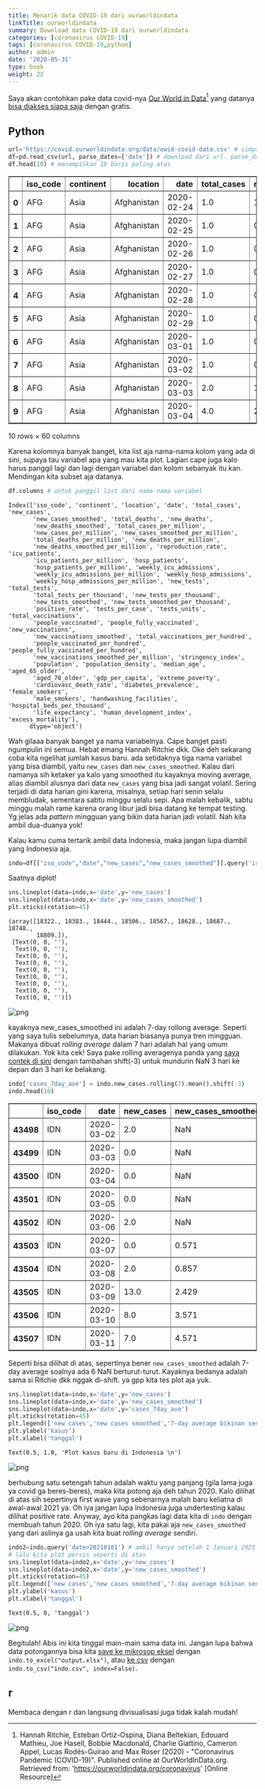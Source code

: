 ```yaml
---
title: Menarik data COVID-19 dari ourworldindata
linkTitle: ourworldindata
summary: Download data COVID-19 dari ourworldindata
categories: [coronavirus COVID-19]
tags: [coronavirus COVID-19,python]
author: admin
date: '2020-05-31'
type: book
weight: 22
---
```


 Saya akan contohkan pake data covid-nya [Our World in Data](https://ourworldindata.org/coronavirus-source-data#deaths-and-cases-our-data-source)[^1] yang datanya [bisa diakses siapa saja](https://github.com/owid/covid-19-data/tree/master/public/data) dengan gratis.

[^1]: Hannah Ritchie, Esteban Ortiz-Ospina, Diana Beltekian, Edouard Mathieu, Joe Hasell, Bobbie Macdonald, Charlie Giattino, Cameron Appel, Lucas Rodés-Guirao and Max Roser (2020) - "Coronavirus Pandemic (COVID-19)". Published online at OurWorldInData.org. Retrieved from: 'https://ourworldindata.org/coronavirus' [Online Resource]

## Python


```python
url='https://covid.ourworldindata.org/data/owid-covid-data.csv' # simpan url
df=pd.read_csv(url, parse_dates=['date']) # download dari url. parse_dates untuk menjadikan kolom date jadi tipe waktu
df.head(10) # menampilkan 10 baris paling atas
```




<div>
<style scoped>
    .dataframe tbody tr th:only-of-type {
        vertical-align: middle;
    }

    .dataframe tbody tr th {
        vertical-align: top;
    }

    .dataframe thead th {
        text-align: right;
    }
</style>
<table border="1" class="dataframe">
  <thead>
    <tr style="text-align: right;">
      <th></th>
      <th>iso_code</th>
      <th>continent</th>
      <th>location</th>
      <th>date</th>
      <th>total_cases</th>
      <th>new_cases</th>
      <th>new_cases_smoothed</th>
      <th>total_deaths</th>
      <th>new_deaths</th>
      <th>new_deaths_smoothed</th>
      <th>...</th>
      <th>extreme_poverty</th>
      <th>cardiovasc_death_rate</th>
      <th>diabetes_prevalence</th>
      <th>female_smokers</th>
      <th>male_smokers</th>
      <th>handwashing_facilities</th>
      <th>hospital_beds_per_thousand</th>
      <th>life_expectancy</th>
      <th>human_development_index</th>
      <th>excess_mortality</th>
    </tr>
  </thead>
  <tbody>
    <tr>
      <th>0</th>
      <td>AFG</td>
      <td>Asia</td>
      <td>Afghanistan</td>
      <td>2020-02-24</td>
      <td>1.0</td>
      <td>1.0</td>
      <td>NaN</td>
      <td>NaN</td>
      <td>NaN</td>
      <td>NaN</td>
      <td>...</td>
      <td>NaN</td>
      <td>597.029</td>
      <td>9.59</td>
      <td>NaN</td>
      <td>NaN</td>
      <td>37.746</td>
      <td>0.5</td>
      <td>64.83</td>
      <td>0.511</td>
      <td>NaN</td>
    </tr>
    <tr>
      <th>1</th>
      <td>AFG</td>
      <td>Asia</td>
      <td>Afghanistan</td>
      <td>2020-02-25</td>
      <td>1.0</td>
      <td>0.0</td>
      <td>NaN</td>
      <td>NaN</td>
      <td>NaN</td>
      <td>NaN</td>
      <td>...</td>
      <td>NaN</td>
      <td>597.029</td>
      <td>9.59</td>
      <td>NaN</td>
      <td>NaN</td>
      <td>37.746</td>
      <td>0.5</td>
      <td>64.83</td>
      <td>0.511</td>
      <td>NaN</td>
    </tr>
    <tr>
      <th>2</th>
      <td>AFG</td>
      <td>Asia</td>
      <td>Afghanistan</td>
      <td>2020-02-26</td>
      <td>1.0</td>
      <td>0.0</td>
      <td>NaN</td>
      <td>NaN</td>
      <td>NaN</td>
      <td>NaN</td>
      <td>...</td>
      <td>NaN</td>
      <td>597.029</td>
      <td>9.59</td>
      <td>NaN</td>
      <td>NaN</td>
      <td>37.746</td>
      <td>0.5</td>
      <td>64.83</td>
      <td>0.511</td>
      <td>NaN</td>
    </tr>
    <tr>
      <th>3</th>
      <td>AFG</td>
      <td>Asia</td>
      <td>Afghanistan</td>
      <td>2020-02-27</td>
      <td>1.0</td>
      <td>0.0</td>
      <td>NaN</td>
      <td>NaN</td>
      <td>NaN</td>
      <td>NaN</td>
      <td>...</td>
      <td>NaN</td>
      <td>597.029</td>
      <td>9.59</td>
      <td>NaN</td>
      <td>NaN</td>
      <td>37.746</td>
      <td>0.5</td>
      <td>64.83</td>
      <td>0.511</td>
      <td>NaN</td>
    </tr>
    <tr>
      <th>4</th>
      <td>AFG</td>
      <td>Asia</td>
      <td>Afghanistan</td>
      <td>2020-02-28</td>
      <td>1.0</td>
      <td>0.0</td>
      <td>NaN</td>
      <td>NaN</td>
      <td>NaN</td>
      <td>NaN</td>
      <td>...</td>
      <td>NaN</td>
      <td>597.029</td>
      <td>9.59</td>
      <td>NaN</td>
      <td>NaN</td>
      <td>37.746</td>
      <td>0.5</td>
      <td>64.83</td>
      <td>0.511</td>
      <td>NaN</td>
    </tr>
    <tr>
      <th>5</th>
      <td>AFG</td>
      <td>Asia</td>
      <td>Afghanistan</td>
      <td>2020-02-29</td>
      <td>1.0</td>
      <td>0.0</td>
      <td>0.143</td>
      <td>NaN</td>
      <td>NaN</td>
      <td>0.0</td>
      <td>...</td>
      <td>NaN</td>
      <td>597.029</td>
      <td>9.59</td>
      <td>NaN</td>
      <td>NaN</td>
      <td>37.746</td>
      <td>0.5</td>
      <td>64.83</td>
      <td>0.511</td>
      <td>NaN</td>
    </tr>
    <tr>
      <th>6</th>
      <td>AFG</td>
      <td>Asia</td>
      <td>Afghanistan</td>
      <td>2020-03-01</td>
      <td>1.0</td>
      <td>0.0</td>
      <td>0.143</td>
      <td>NaN</td>
      <td>NaN</td>
      <td>0.0</td>
      <td>...</td>
      <td>NaN</td>
      <td>597.029</td>
      <td>9.59</td>
      <td>NaN</td>
      <td>NaN</td>
      <td>37.746</td>
      <td>0.5</td>
      <td>64.83</td>
      <td>0.511</td>
      <td>NaN</td>
    </tr>
    <tr>
      <th>7</th>
      <td>AFG</td>
      <td>Asia</td>
      <td>Afghanistan</td>
      <td>2020-03-02</td>
      <td>1.0</td>
      <td>0.0</td>
      <td>0.000</td>
      <td>NaN</td>
      <td>NaN</td>
      <td>0.0</td>
      <td>...</td>
      <td>NaN</td>
      <td>597.029</td>
      <td>9.59</td>
      <td>NaN</td>
      <td>NaN</td>
      <td>37.746</td>
      <td>0.5</td>
      <td>64.83</td>
      <td>0.511</td>
      <td>NaN</td>
    </tr>
    <tr>
      <th>8</th>
      <td>AFG</td>
      <td>Asia</td>
      <td>Afghanistan</td>
      <td>2020-03-03</td>
      <td>2.0</td>
      <td>1.0</td>
      <td>0.143</td>
      <td>NaN</td>
      <td>NaN</td>
      <td>0.0</td>
      <td>...</td>
      <td>NaN</td>
      <td>597.029</td>
      <td>9.59</td>
      <td>NaN</td>
      <td>NaN</td>
      <td>37.746</td>
      <td>0.5</td>
      <td>64.83</td>
      <td>0.511</td>
      <td>NaN</td>
    </tr>
    <tr>
      <th>9</th>
      <td>AFG</td>
      <td>Asia</td>
      <td>Afghanistan</td>
      <td>2020-03-04</td>
      <td>4.0</td>
      <td>2.0</td>
      <td>0.429</td>
      <td>NaN</td>
      <td>NaN</td>
      <td>0.0</td>
      <td>...</td>
      <td>NaN</td>
      <td>597.029</td>
      <td>9.59</td>
      <td>NaN</td>
      <td>NaN</td>
      <td>37.746</td>
      <td>0.5</td>
      <td>64.83</td>
      <td>0.511</td>
      <td>NaN</td>
    </tr>
  </tbody>
</table>
<p>10 rows × 60 columns</p>
</div>



Karena kolomnya banyak banget, kita list aja nama-nama kolom yang ada di sini, supaya tau variabel apa yang mau kita plot. Lagian cape juga kalo harus panggil lagi dan lagi dengan variabel dan kolom sebanyak itu kan. Mendingan kita subset aja datanya.


```python
df.columns # untuk panggil list dari nama-nama variabel
```




    Index(['iso_code', 'continent', 'location', 'date', 'total_cases', 'new_cases',
           'new_cases_smoothed', 'total_deaths', 'new_deaths',
           'new_deaths_smoothed', 'total_cases_per_million',
           'new_cases_per_million', 'new_cases_smoothed_per_million',
           'total_deaths_per_million', 'new_deaths_per_million',
           'new_deaths_smoothed_per_million', 'reproduction_rate', 'icu_patients',
           'icu_patients_per_million', 'hosp_patients',
           'hosp_patients_per_million', 'weekly_icu_admissions',
           'weekly_icu_admissions_per_million', 'weekly_hosp_admissions',
           'weekly_hosp_admissions_per_million', 'new_tests', 'total_tests',
           'total_tests_per_thousand', 'new_tests_per_thousand',
           'new_tests_smoothed', 'new_tests_smoothed_per_thousand',
           'positive_rate', 'tests_per_case', 'tests_units', 'total_vaccinations',
           'people_vaccinated', 'people_fully_vaccinated', 'new_vaccinations',
           'new_vaccinations_smoothed', 'total_vaccinations_per_hundred',
           'people_vaccinated_per_hundred', 'people_fully_vaccinated_per_hundred',
           'new_vaccinations_smoothed_per_million', 'stringency_index',
           'population', 'population_density', 'median_age', 'aged_65_older',
           'aged_70_older', 'gdp_per_capita', 'extreme_poverty',
           'cardiovasc_death_rate', 'diabetes_prevalence', 'female_smokers',
           'male_smokers', 'handwashing_facilities', 'hospital_beds_per_thousand',
           'life_expectancy', 'human_development_index', 'excess_mortality'],
          dtype='object')



Wah gilaaa banyak banget ya nama variabelnya. Cape banget pasti ngumpulin ini semua. Hebat emang Hannah Ritchie dkk. Oke deh sekarang coba kita ngelihat jumlah kasus baru. ada setidaknya tiga nama variabel yang bisa diambil, yaitu `new_cases` dan `new_cases_smoothed`. Kalau dari namanya sih ketaker ya kalo yang smoothed itu kayaknya moving average, alias diambil alusnya dari data `new_cases` yang bisa jadi sangat volatil. Sering terjadi di data harian gini karena, misalnya, setiap hari senin selalu membludak, sementara sabtu minggu selalu sepi. Apa malah kebalik, sabtu minggu malah rame karena orang libur jadi bisa datang ke tempat testing. Yg jelas ada *pattern* mingguan yang bikin data harian jadi volatil. Nah kita ambil dua-duanya yok!

Kalau kamu cuma tertarik ambil data Indonesia, maka jangan lupa diambil yang Indonesia aja.


```python
indo=df[["iso_code","date","new_cases","new_cases_smoothed"]].query('iso_code == "IDN"')
```

Saatnya diplot!


```python
sns.lineplot(data=indo,x='date',y='new_cases')
sns.lineplot(data=indo,x='date',y='new_cases_smoothed')
plt.xticks(rotation=45)
```




    (array([18322., 18383., 18444., 18506., 18567., 18628., 18687., 18748.,
            18809.]),
     [Text(0, 0, ''),
      Text(0, 0, ''),
      Text(0, 0, ''),
      Text(0, 0, ''),
      Text(0, 0, ''),
      Text(0, 0, ''),
      Text(0, 0, ''),
      Text(0, 0, ''),
      Text(0, 0, '')])




    
![png](contekan/ourworldindata_7_1.png "gambar 1 plot new cases dan new cases smoothed di Indonesia")

    


kayaknya new_cases_smoothed ini adalah 7-day rollong average. Seperti yang saya tulis sebelumnya, data harian biasanya punya tren mingguan. Makanya dibuat *rolling average* dalam 7 hari adalah hal yang umum dilakukan. Yok kita cek! Saya pake rolling averagenya panda yang [saya contek di sini](https://datavizpyr.com/how-to-make-a-time-series-plot-with-rolling-average-in-python/) dengan tambahan shift(-3) untuk mundurin NaN 3 hari ke depan dan 3 hari ke belakang.


```python
indo['cases_7day_ave'] = indo.new_cases.rolling(7).mean().shift(-3)
indo.head(10)
```




<div>
<style scoped>
    .dataframe tbody tr th:only-of-type {
        vertical-align: middle;
    }

    .dataframe tbody tr th {
        vertical-align: top;
    }

    .dataframe thead th {
        text-align: right;
    }
</style>
<table border="1" class="dataframe">
  <thead>
    <tr style="text-align: right;">
      <th></th>
      <th>iso_code</th>
      <th>date</th>
      <th>new_cases</th>
      <th>new_cases_smoothed</th>
      <th>cases_7day_ave</th>
    </tr>
  </thead>
  <tbody>
    <tr>
      <th>43498</th>
      <td>IDN</td>
      <td>2020-03-02</td>
      <td>2.0</td>
      <td>NaN</td>
      <td>NaN</td>
    </tr>
    <tr>
      <th>43499</th>
      <td>IDN</td>
      <td>2020-03-03</td>
      <td>0.0</td>
      <td>NaN</td>
      <td>NaN</td>
    </tr>
    <tr>
      <th>43500</th>
      <td>IDN</td>
      <td>2020-03-04</td>
      <td>0.0</td>
      <td>NaN</td>
      <td>NaN</td>
    </tr>
    <tr>
      <th>43501</th>
      <td>IDN</td>
      <td>2020-03-05</td>
      <td>0.0</td>
      <td>NaN</td>
      <td>0.857143</td>
    </tr>
    <tr>
      <th>43502</th>
      <td>IDN</td>
      <td>2020-03-06</td>
      <td>2.0</td>
      <td>NaN</td>
      <td>2.428571</td>
    </tr>
    <tr>
      <th>43503</th>
      <td>IDN</td>
      <td>2020-03-07</td>
      <td>0.0</td>
      <td>0.571</td>
      <td>3.571429</td>
    </tr>
    <tr>
      <th>43504</th>
      <td>IDN</td>
      <td>2020-03-08</td>
      <td>2.0</td>
      <td>0.857</td>
      <td>4.571429</td>
    </tr>
    <tr>
      <th>43505</th>
      <td>IDN</td>
      <td>2020-03-09</td>
      <td>13.0</td>
      <td>2.429</td>
      <td>4.571429</td>
    </tr>
    <tr>
      <th>43506</th>
      <td>IDN</td>
      <td>2020-03-10</td>
      <td>8.0</td>
      <td>3.571</td>
      <td>9.285714</td>
    </tr>
    <tr>
      <th>43507</th>
      <td>IDN</td>
      <td>2020-03-11</td>
      <td>7.0</td>
      <td>4.571</td>
      <td>13.142857</td>
    </tr>
  </tbody>
</table>
</div>



Seperti bisa dilihat di atas, sepertinya bener `new_cases_smoothed` adalah 7-day average soalnya ada 6 NaN berturut-turut. Kayaknya bedanya adalah sama si Ritchie dkk nggak di-shift. ya gpp kita tes plot aja yuk.


```python
sns.lineplot(data=indo,x='date',y='new_cases')
sns.lineplot(data=indo,x='date',y='new_cases_smoothed')
sns.lineplot(data=indo,x='date',y='cases_7day_ave')
plt.xticks(rotation=45)
plt.legend(['new cases','new cases smoothed','7-day average bikinan sendiri'])
plt.ylabel('kasus')
plt.xlabel('tanggal')
```




    Text(0.5, 1.0, 'Plot kasus baru di Indonesia \n')




    
![png](contekan/ourworldindata_11_1.png "gambar 2 plot new cases, new cases smoothed dan 7 day average buatan sendiri, di Indonesia")

berhubung satu setengah tahun adalah waktu yang panjang (gila lama juga ya covid ga beres-beres), maka kita potong aja deh tahun 2020. Kalo dilihat di atas sih sepertinya first wave yang sebenarnya malah baru keliatna di awal-awal 2021 ya. Oh iya jangan lupa Indonesia juga undertesting kalau dilihat positive rate. Anyway, ayo kita pangkas lagi data kita di `indo` dengan membuah tahun 2020. Oh iya satu lagi, kita pakai aja `new_cases_smoothed` yang dari aslinya ga usah kita buat *rolling average* sendiri.


```python
indo2=indo.query('date>20210101') # ambil hanya setelah 1 Januari 2021
# lalu kita plot persis seperti di atas
sns.lineplot(data=indo2,x='date',y='new_cases')
sns.lineplot(data=indo2,x='date',y='new_cases_smoothed')
plt.xticks(rotation=45)
plt.legend(['new cases','new cases smoothed','7-day average bikinan sendiri'])
plt.ylabel('kasus')
plt.xlabel('tanggal')
```




    Text(0.5, 0, 'tanggal')




    
![png](contekan/ourworldindata_13_1.png "gambar 3 hanya tahun 2021 aja")
    


Begitulah! Abis ini kita tinggal main-main sama data ini. Jangan lupa bahwa data potongannya bisa kita [save ke mikrosop eksel](https://pandas.pydata.org/docs/reference/api/pandas.DataFrame.to_excel.html) dengan `indo.to_excel("output.xlsx")`, atau [ke csv](https://pandas.pydata.org/docs/reference/api/pandas.DataFrame.to_csv.html) dengan `indo.to_csv("indo.csv", index=False)`.

## r

Membaca dengan r dan langsung divisualisasi juga tidak kalah mudah!
